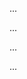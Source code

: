 <panel header="Can automate simple regression testing of text UIs :star::star:" expandable expanded>

<panel class="item" header="Can explain testing :star::star:" expandable>
  <include src="../../book/testing/introduction/what/full.md" />
  <panel header=":trophy: Evidence" expanded>
    
...

  </panel>
</panel>

<panel class="item" header="Can explain regression testing :star::star:" expandable>
  <include src="../../book/testing/testingTypes/regressionTesting/what/full.md" />
  <panel header=":trophy: Evidence" expanded>
    
...

  </panel>
</panel>

<panel class="item" header="Can explain test automation :star::star:" expandable>
  <include src="../../book/testing/testAutomation/what/full.md" />
  <panel header=":trophy: Evidence" expanded>
    
...

  </panel>
</panel>


<panel class="item" header="Can semi-automate testing of test UIs :star::star:" expandable>
  <include src="../../book/testing/testAutomation/testingTextUis/full.md" />
  <panel header=":trophy: Evidence" expanded>
    
...

  </panel>
</panel>


</panel>

